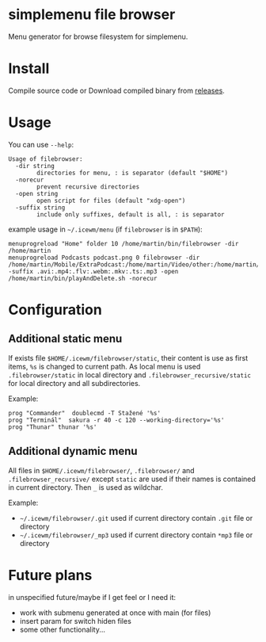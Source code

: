 # simplemenu file browser

Menu generator for browse filesystem for simplemenu.

# Install

Compile source code or Download compiled binary from [releases](https://github.com/martinlebeda/IceMenu/releases).

# Usage

You can use `--help`:

```
Usage of filebrowser:
  -dir string
    	directories for menu, : is separator (default "$HOME")
  -norecur
    	prevent recursive directories 
  -open string
    	open script for files (default "xdg-open")
  -suffix string
    	include only suffixes, default is all, : is separator
```

example usage in `~/.icewm/menu` (if `filebrowser` is in `$PATH`):
```
menuprogreload "Home" folder 10 /home/martin/bin/filebrowser -dir /home/martin
menuprogreload Podcasts podcast.png 0 filebrowser -dir /home/martin/Mobile/ExtraPodcast:/home/martin/Video/other:/home/martin/Downloads -suffix .avi:.mp4:.flv:.webm:.mkv:.ts:.mp3 -open /home/martin/bin/playAndDelete.sh -norecur
```

# Configuration

## Additional static menu

If exists file `$HOME/.icewm/filebrowser/static`, their content is use as first items, `%s` is changed to current path.
As local menu is used `.filebrowser/static` in local directory and `.filebrowser_recursive/static` for local directory and all subdirectories.

Example:
```
prog "Commander"  doublecmd -T Stažené '%s'
prog "Terminál"  sakura -r 40 -c 120 --working-directory='%s'
prog "Thunar" thunar '%s'
```

## Additional dynamic menu

All files in `$HOME/.icewm/filebrowser/`, `.filebrowser/` and `.filebrowser_recursive/` except `static` are used if their names is contained in current directory.
Then `_` is used as wildchar.

Example:
- `~/.icewm/filebrowser/.git` used if current directory contain `.git` file or directory
- `~/.icewm/filebrowser/_mp3` used if current directory contain `*mp3` file or directory


# Future plans 

in unspecified future/maybe if I get feel or I need it:

- work with submenu generated at once with main (for files)
- insert param for switch hiden files
- some other functionality...
